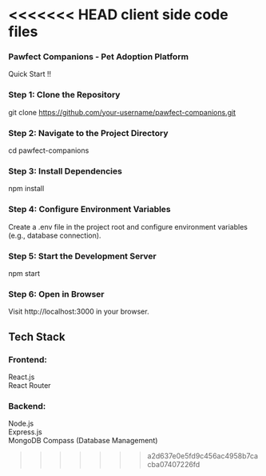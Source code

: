 <<<<<<< HEAD
client side code files
=======
### Pawfect Companions - Pet Adoption Platform  
Quick Start !!

### Step 1: Clone the Repository
git clone https://github.com/your-username/pawfect-companions.git

### Step 2:  Navigate to the Project Directory
cd pawfect-companions

### Step 3: Install Dependencies
npm install

### Step 4: Configure Environment Variables
Create a .env file in the project root and configure environment variables (e.g., database connection).

### Step 5: Start the Development Server
npm start

### Step 6: Open in Browser
Visit http://localhost:3000 in your browser.

## Tech Stack

### Frontend:
React.js  
React Router  

### Backend:
Node.js  
Express.js  
MongoDB Compass (Database Management)  
>>>>>>> a2d637e0e5fd9c456ac4958b7cacba07407226fd
